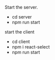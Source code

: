 Start the server.
* cd server
* npm run start

start the client
* cd client
* npm i react-select
* npm run start
